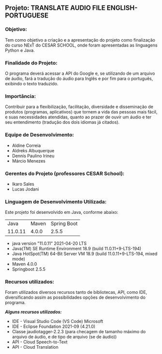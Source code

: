 ## Projeto: TRANSLATE AUDIO FILE ENGLISH-PORTUGUESE

### Objetivo:
  Tem como objetivo a criação e a apresentação do projeto como finalização do curso NExT do CESAR SCHOOL, onde foram apresentadas as linguagens Python e Java.

### Finalidade do Projeto:
  O programa deverá acessar a API do Google e, se utilizando de um arquivo de áudio, fará a tradução do áudio para Inglês e por fim para o português, exibindo o texto traduzido.
  
### Importância:
  Contribuir para a flexibilização, facilitação, diversidade e disseminação de produtos (programas, aplicativos) que tornem a vida das pessoas mais fácil, e suas necessidades atendidas, quanto ao prazer de ouvir um áudio e ter seu entendimento (tradução dos dois idiomas já citados). 

### Equipe de Desenvolvimento:
- Aldine Correia
- Aldreks Albuquerque
- Dennis Paulino Irineu
- Márcio Menezes

### Gerentes do Projeto (professores CESAR School):
* Ikaro Sales
* Lucas Jodani

### Linguagem de Desenvolvimento Utilizada:
  Este projeto foi desenvolvido em Java, conforme abaixo: 
  
  <table>
  <tr>
    <td>Java</td>
    <td>Maven</td>    
    <td>Spring Boot</td>
  </tr>
  <tr>
    <td>11.0.11</td>
    <td>4.0.0</td>
    <td>2.5.5</td>
  </tr>
</table>

  - java version "11.0.11" 2021-04-20 LTS
  - Java(TM) SE Runtime Environment 18.9 (build 11.0.11+9-LTS-194)
  - Java HotSpot(TM) 64-Bit Server VM 18.9 (build 11.0.11+9-LTS-194, mixed mode)
  - Maven 4.0.0
  - Springboot 2.5.5

### Recursos utilizados:
  Foram utilizados diversos recursos tanto de bibliotecas, API, como IDE, diversificando assim as possibilidades opções de desenvolvimento do programa.
  
***Alguns recursos utilizados:***
- IDE - Visual Studio Code (VS Code) Microsoft
- IDE - Eclipse Foundation 2021-09 (4.21.0)
- Classe jaudiotagger-2.2.3 (para checagem de tamanho máximo do arquivo de áudio, e de tipo de arquivo (se de áudio))
- API - Cloud Speech-to-Text 
- API - Cloud Translation 


